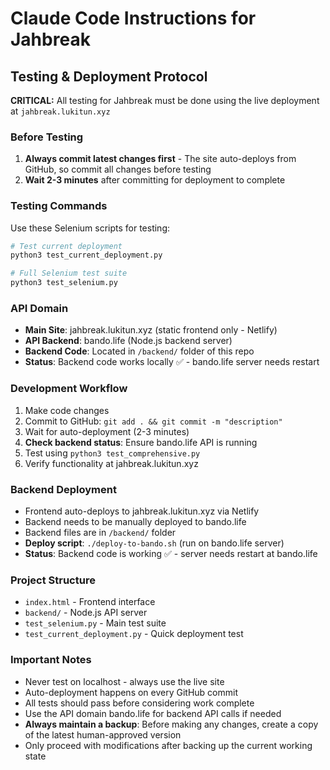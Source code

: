 # Claude Code Instructions for Jahbreak

## Testing & Deployment Protocol

**CRITICAL:** All testing for Jahbreak must be done using the live deployment at `jahbreak.lukitun.xyz`

### Before Testing
1. **Always commit latest changes first** - The site auto-deploys from GitHub, so commit all changes before testing
2. **Wait 2-3 minutes** after committing for deployment to complete

### Testing Commands
Use these Selenium scripts for testing:
```bash
# Test current deployment
python3 test_current_deployment.py

# Full Selenium test suite
python3 test_selenium.py
```

### API Domain
- **Main Site**: jahbreak.lukitun.xyz (static frontend only - Netlify)
- **API Backend**: bando.life (Node.js backend server)
- **Backend Code**: Located in `/backend/` folder of this repo
- **Status**: Backend code works locally ✅ - bando.life server needs restart

### Development Workflow
1. Make code changes
2. Commit to GitHub: `git add . && git commit -m "description"`
3. Wait for auto-deployment (2-3 minutes)
4. **Check backend status**: Ensure bando.life API is running
5. Test using `python3 test_comprehensive.py`
6. Verify functionality at jahbreak.lukitun.xyz

### Backend Deployment
- Frontend auto-deploys to jahbreak.lukitun.xyz via Netlify
- Backend needs to be manually deployed to bando.life
- Backend files are in `/backend/` folder
- **Deploy script**: `./deploy-to-bando.sh` (run on bando.life server)
- **Status**: Backend code is working ✅ - server needs restart at bando.life

### Project Structure
- `index.html` - Frontend interface
- `backend/` - Node.js API server
- `test_selenium.py` - Main test suite
- `test_current_deployment.py` - Quick deployment test

### Important Notes
- Never test on localhost - always use the live site
- Auto-deployment happens on every GitHub commit
- All tests should pass before considering work complete
- Use the API domain bando.life for backend API calls if needed
- **Always maintain a backup**: Before making any changes, create a copy of the latest human-approved version
- Only proceed with modifications after backing up the current working state